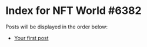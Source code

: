 # Index for NFT World #6382
Posts will be displayed in the order below:

- [Your first post](./001-first.md)

